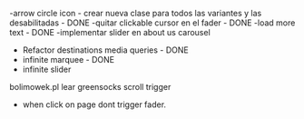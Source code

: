 -arrow circle icon - crear nueva clase para todos las variantes y las desabilitadas - DONE
-quitar clickable cursor en el fader - DONE
-load more text - DONE
-implementar slider en about us carousel
- Refactor destinations media queries - DONE
- infinite marquee - DONE
- infinite slider

bolimowek.pl
lear greensocks scroll trigger


- when click on page dont trigger fader.
